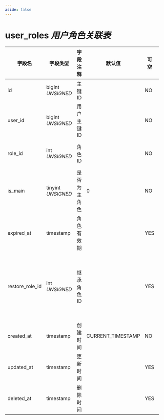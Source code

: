 ```yaml
---
aside: false
---
```


# user_roles *用户角色关联表*

| 字段名 | 字段类型 | 字段注释 | 默认值 | 可空 | 备注 |
| --- | --- | --- | --- | --- | --- |
| id | bigint *UNSIGNED* | 主键 ID |  | NO | 自动递增 |
| user_id | bigint *UNSIGNED* | 用户主键 ID |  | NO | 关联字段 [users->id](users.md) |
| role_id | int *UNSIGNED* | 角色 ID |  | NO | 关联字段 [roles->id](roles.md) |
| is_main | tinyint *UNSIGNED* | 是否为主角色 | 0 | NO | 0.普通 / 1.主角色 |
| expired_at | timestamp | 角色有效期 |  | YES | 过期时间 |
| restore_role_id | int *UNSIGNED* | 继承角色 ID |  | YES | 如果是主角色，过期后谁继承主角色 |
| created_at | timestamp | 创建时间 | CURRENT_TIMESTAMP | NO |  |
| updated_at | timestamp | 更新时间 |  | YES |  |
| deleted_at | timestamp | 删除时间 |  | YES |  |
